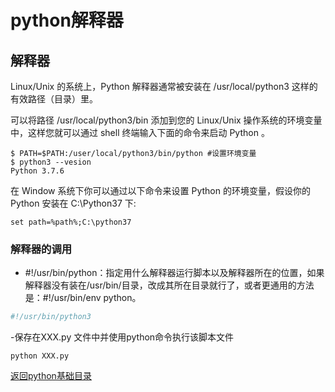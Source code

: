 # python解释器

## 解释器

Linux/Unix 的系统上，Python 解释器通常被安装在 /usr/local/python3 这样的有效路径（目录）里。

可以将路径 /usr/local/python3/bin 添加到您的 Linux/Unix 操作系统的环境变量中，这样您就可以通过 shell 终端输入下面的命令来启动 Python 。

```shell
$ PATH=$PATH:/user/local/python3/bin/python #设置环境变量
$ python3 --vesion
Python 3.7.6
```

在 Window 系统下你可以通过以下命令来设置 Python 的环境变量，假设你的 Python 安装在 C:\Python37 下:

```windows
set path=%path%;C:\python37
```

### 解释器的调用

- ​​#!/usr/bin/python​​ ：指定用什么解释器运行脚本以及解释器所在的位置，如果解释器没有装在/usr/bin/目录，改成其所在目录就行了，或者更通用的方法是：​#!/usr/bin/env python​。

```python
#!/usr/bin/python3
```

-保存在XXX.py​ 文件中并使用python命令执行该脚本文件

```shell
python XXX.py
```

[返回python基础目录](/python/00-basic/README.md)
